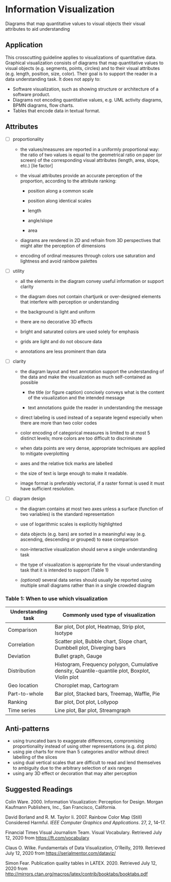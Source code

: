# Information Visualization 

Diagrams that map quantitative values to visual objects their visual
attributes to aid understanding

## Application 

This crosscutting guideline applies to visualizations of quantitative
data. Graphical visualization consists of diagrams that map quantitative
values to visual objects (e.g. segments, points, circles) and to their
visual attributes (e.g. length, position, size, color). Their goal is to
support the reader in a data understanding task. It does not apply to:

-   Software visualization, such as showing structure or architecture of
    a software product.
-   Diagrams not encoding quantitative values, e.g. UML activity
    diagrams, BPMN diagrams, flow charts.
-   Tables that encode data in textual format.

## Attributes 

- [ ]   proportionality
    -   the values/measures are reported in a uniformly proportional way:
        the ratio of two values is equal to the geometrical ratio on paper (or screen) of the corresponding visual attributes (length, area, slope, etc.) \[lie factor\]
    
    -   the visual attributes provide an accurate perception of the proportion, according to the attribute ranking:
    
        -   position along a common scale
    
        -   position along identical scales
    
        -   length
    
        -   angle/slope
    
        -   area
    
    -   diagrams are rendered in 2D and refrain from 3D perspectives that might alter the perception of dimensions
    
    -   encoding of ordinal measures through colors use saturation and lightness and avoid rainbow palettes


- [ ]   utility

    -   all the elements in the diagram convey useful information or support clarity
    
    -   the diagram does not contain chartjunk or over-designed elements that interfere with perception or understanding
    
    -   the background is light and uniform
    
    -   there are no decorative 3D effects
    
    -   bright and saturated colors are used solely for emphasis
    
    -   grids are light and do not obscure data
    
    -   annotations are less prominent than data

- [ ]   clarity

    -   the diagram layout and text annotation support the understanding of the data and make the visualization as much self-contained as possible
    
        -   the title (or figure caption) concisely conveys what is the content of the visualization and the intended message
    
        -   text annotations guide the reader in understanding the message
    
    -   direct labeling is used instead of a separate legend especially when there are more than two color codes
    
    -   color encoding of categorical measures is limited to at most 5 distinct levels; more colors are too difficult to discriminate
    
    -   when data points are very dense, appropriate techniques are applied to mitigate overplotting
    
    -   axes and the relative tick marks are labelled
    
    -   the size of text is large enough to make it readable.
    
    -   image format is preferably vectorial, if a raster format is used it must have sufficient resolution.

- [ ]   diagram design

    -   the diagram contains at most two axes unless a surface (function of two variables) is the standard representation
    
    -   use of logarithmic scales is explicitly highlighted
    
    -   data objects (e.g. bars) are sorted in a meaningful way (e.g. ascending, descending or grouped) to ease comparison
    
    -   non-interactive visualization should serve a single understanding task
    
    -   the type of visualization is appropriate for the visual understanding task that it is intended to support (Table 1)
    
    -   *(optional)* several data series should usually be reported using multiple small diagrams rather than in a single crowded diagram

### Table 1: When to use which visualization

| Understanding task | Commonly used type of visualization                                                            |   
|--------------------|------------------------------------------------------------------------------------------------|
| Comparison         | Bar plot, Dot plot, Heatmap, Strip plot, Isotype                                               |  
| Correlation        | Scatter plot, Bubble chart, Slope chart, Dumbbell plot, Diverging bars                         |   
| Deviation          | Bullet graph, Gauge                                                                            |   
| Distribution       | Histogram, Frequency polygon, Cumulative density, Quantile-quantile plot, Boxplot, Violin plot |   
| Geo location       | Choroplet map, Cartogram                                                                       |   
| Part-to-whole      | Bar plot, Stacked bars, Treemap, Waffle, Pie                                                   |  
| Ranking            | Bar plot, Dot plot, Lollypop                                                                   | 
| Time series        | Line plot, Bar plot, Streamgraph                                                               | 

## Anti-patterns 

-   using truncated bars to exaggerate differences, compromising
    proportionality instead of using other representations (e.g. dot
    plots)
-   using pie charts for more than 5 categories and/or without direct
    labelling of the slices
-   using dual vertical scales that are difficult to read and lend
    themselves to ambiguity due to the arbitrary selection of axis
    ranges
-   using any 3D effect or decoration that may alter perception

## Suggested Readings 

Colin Ware. 2000. Information Visualization: Perception for Design.
Morgan Kaufmann Publishers, Inc., San Francisco, California.

David Borland and R. M. Taylor Ii. 2007. Rainbow Color Map (Still)
Considered Harmful. *IEEE Computer Graphics and Applications*. 27, 2,
14–17.

Financial Times Visual Journalism Team. Visual Vocabulary. Retrieved
July 12, 2020 from <https://ft.com/vocabulary>

Claus O. Wilke. Fundamentals of Data Visualization, O'Reilly, 2019.
Retrieved July 12, 2020 from <https://serialmentor.com/dataviz/>

Simon Fear. Publication quality tables in LATEX. 2020. Retrieved July
12, 2020 from
<http://mirrors.ctan.org/macros/latex/contrib/booktabs/booktabs.pdf>
